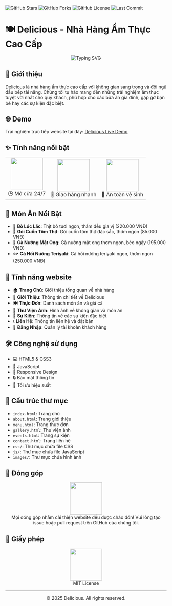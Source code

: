 ![GitHub Stars](https://img.shields.io/github/stars/Chieenslee/Delicious?style=social)
![GitHub Forks](https://img.shields.io/github/forks/Chieenslee/Delicious?style=social)
![GitHub License](https://img.shields.io/github/license/Chieenslee/Delicious?style=social)
![Last Commit](https://img.shields.io/github/last-commit/Chieenslee/Delicious?style=social)

# 🍽️ Delicious - Nhà Hàng Ẩm Thực Cao Cấp

<div align="center">
  <img src="https://readme-typing-svg.herokuapp.com?font=Fira+Code&weight=500&size=40&pause=1000&color=FF6B6B&center=true&vCenter=true&width=600&height=100&lines=Tr%E1%BA%A3i+nghi%E1%BB%87m+%E1%BA%A9m+th%E1%BB%B1c+tuy%E1%BB%87t+v%E1%BB%9Di;Kh%C3%B4ng+gian+sang+tr%E1%BB%8Dng;Ph%E1%BB%A5c+v%E1%BB%A5+chuy%C3%AAn+nghi%E1%BB%87p" alt="Typing SVG" />
</div>

## 🚀 Giới thiệu

Delicious là nhà hàng ẩm thực cao cấp với không gian sang trọng và đội ngũ đầu bếp tài năng. Chúng tôi tự hào mang đến những trải nghiệm ẩm thực tuyệt vời nhất cho quý khách, phù hợp cho các bữa ăn gia đình, gặp gỡ bạn bè hay các sự kiện đặc biệt.

## 🌐 Demo

Trải nghiệm trực tiếp website tại đây: [Delicious Live Demo](https://chieenslee.github.io/Delicious/)

## ✨ Tính năng nổi bật

<div align="center">
  <table>
    <tr>
      <td align="center">
        <img src="https://media.giphy.com/media/3o7bu3XilJ5BOiSGic/giphy.gif" width="100">
        <br>
        🕒 Mở cửa 24/7
      </td>
      <td align="center">
        <img src="https://media.giphy.com/media/3o7bu8mNhroP0zQqME/giphy.gif" width="100">
        <br>
        🚚 Giao hàng nhanh
      </td>
      <td align="center">
        <img src="https://media.giphy.com/media/3o7bu6zLWXjFCio9Je/giphy.gif" width="100">
        <br>
        🧼 An toàn vệ sinh
      </td>
    </tr>
  </table>
</div>

## 🍜 Món Ăn Nổi Bật

- 🥩 **Bò Lúc Lắc**: Thịt bò tươi ngon, thấm đều gia vị (220.000 VNĐ)
- 🥬 **Gỏi Cuốn Tôm Thịt**: Gỏi cuốn tôm thịt đặc sắc, thơm ngon (85.000 VNĐ)
- 🍗 **Gà Nướng Mật Ong**: Gà nướng mật ong thơm ngon, béo ngậy (195.000 VNĐ)
- 🐟 **Cá Hồi Nướng Teriyaki**: Cá hồi nướng teriyaki ngon, thơm ngon (250.000 VNĐ)

## 📱 Tính năng website

- 🏠 **Trang Chủ**: Giới thiệu tổng quan về nhà hàng
- 📖 **Giới Thiệu**: Thông tin chi tiết về Delicious
- 🍽️ **Thực Đơn**: Danh sách món ăn và giá cả
- 📸 **Thư Viện Ảnh**: Hình ảnh về không gian và món ăn
- 🎉 **Sự Kiện**: Thông tin về các sự kiện đặc biệt
- 📞 **Liên Hệ**: Thông tin liên hệ và đặt bàn
- 👤 **Đăng Nhập**: Quản lý tài khoản khách hàng

## 🛠️ Công nghệ sử dụng

- 💻 HTML5 & CSS3
- 🎨 JavaScript
- 📱 Responsive Design
- 🔒 Bảo mật thông tin
- 🚀 Tối ưu hiệu suất

## 📂 Cấu trúc thư mục

- `index.html`: Trang chủ
- `about.html`: Trang giới thiệu
- `menu.html`: Trang thực đơn
- `gallery.html`: Thư viện ảnh
- `events.html`: Trang sự kiện
- `contact.html`: Trang liên hệ
- `css/`: Thư mục chứa file CSS
- `js/`: Thư mục chứa file JavaScript
- `images/`: Thư mục chứa hình ảnh

## 🤝 Đóng góp

<div align="center">
  <img src="https://media.giphy.com/media/3o7bu3XilJ5BOiSGic/giphy.gif" width="100">
  <br>
  Mọi đóng góp nhằm cải thiện website đều được chào đón! Vui lòng tạo issue hoặc pull request trên GitHub của chúng tôi.
</div>

## 📄 Giấy phép

<div align="center">
  <img src="https://media.giphy.com/media/3o7bu4D1J6zB3QMA7S/giphy.gif" width="100">
  <br>
  MIT License 
</div>

---

<div align="center">
  © 2025 Delicious. All rights reserved.
</div>
